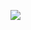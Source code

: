 ![](https://private-user-images.githubusercontent.com/131250269/420376329-b7519b63-0f92-44f3-8c02-be5cd96dcc82.gif?jwt=eyJhbGciOiJIUzI1NiIsInR5cCI6IkpXVCJ9.eyJpc3MiOiJnaXRodWIuY29tIiwiYXVkIjoicmF3LmdpdGh1YnVzZXJjb250ZW50LmNvbSIsImtleSI6ImtleTUiLCJleHAiOjE3NDEzNTgxNzYsIm5iZiI6MTc0MTM1Nzg3NiwicGF0aCI6Ii8xMzEyNTAyNjkvNDIwMzc2MzI5LWI3NTE5YjYzLTBmOTItNDRmMy04YzAyLWJlNWNkOTZkY2M4Mi5naWY_WC1BbXotQWxnb3JpdGhtPUFXUzQtSE1BQy1TSEEyNTYmWC1BbXotQ3JlZGVudGlhbD1BS0lBVkNPRFlMU0E1M1BRSzRaQSUyRjIwMjUwMzA3JTJGdXMtZWFzdC0xJTJGczMlMkZhd3M0X3JlcXVlc3QmWC1BbXotRGF0ZT0yMDI1MDMwN1QxNDMxMTZaJlgtQW16LUV4cGlyZXM9MzAwJlgtQW16LVNpZ25hdHVyZT0yNWM2ODljMDJkZmU2OWEwYWU4ODZhODg1OTY0MjQxYzk0ZWJiZmE5NzNiNTZlNGZkZjEyYTU0YzA4NTQ5NjJkJlgtQW16LVNpZ25lZEhlYWRlcnM9aG9zdCJ9.HRy56XiGIbCm5mpvnOCQ5ulQuEBubNJiLIfbQVB41lw)
